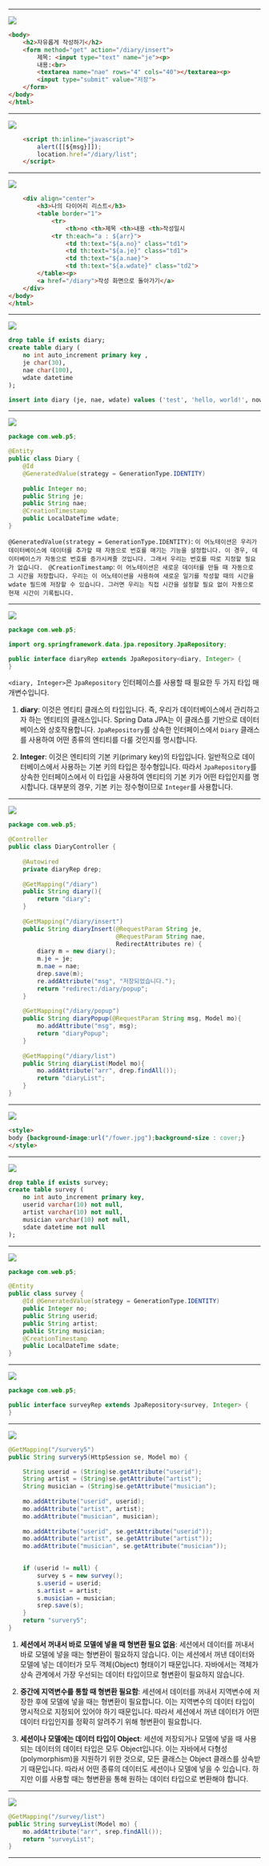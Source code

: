
---
![](../../../../image/Pasted%20image%2020240529124723.png)

```html
<body>
    <h2>자유롭게 작성하기</h2>
    <form method="get" action="/diary/insert">
        제목: <input type="text" name="je"><p>
        내용:<br>
        <textarea name="nae" rows="4" cols="40"></textarea><p>
        <input type="submit" value="저장">
    </form>
</body>
</html>
```

---
![](../../../../image/Pasted%20image%2020240529125052.png)

```html
    <script th:inline="javascript">
        alert([[${msg}]]);
        location.href="/diary/list";
    </script>
```

---
![](../../../../image/Pasted%20image%2020240529125220.png)

```html
    <div align="center">
        <h3>나의 다이어리 리스트</h3>
        <table border="1">
            <tr>
                <th>no <th>제목 <th>내용 <th>작성일시
            <tr th:each="a : ${arr}">
                <td th:text="${a.no}" class="td1">
                <td th:text="${a.je}" class="td1">
                <td th:text="${a.nae}">
                <td th:text="${a.wdate}" class="td2">
        </table><p>
        <a href="/diary">작성 화면으로 돌아가기</a>
    </div>
</body>
</html>
```

---
![](../../../../image/Pasted%20image%2020240529125604.png)

```sql
drop table if exists diary;
create table diary (
    no int auto_increment primary key ,
    je char(30),
    nae char(100),
    wdate datetime
);

insert into diary (je, nae, wdate) values ('test', 'hello, world!', now());
```

---
![](../../../../image/Pasted%20image%2020240529130036.png)

```java
package com.web.p5;

@Entity
public class Diary {
    @Id
    @GeneratedValue(strategy = GenerationType.IDENTITY) 
    
    public Integer no;
    public String je;
    public String nae;
    @CreationTimestamp 
    public LocalDateTime wdate;
}
```

`@GeneratedValue(strategy = GenerationType.IDENTITY)`: 
	`이 어노테이션은 우리가 데이터베이스에 데이터를 추가할 때 자동으로 번호를 매기는 기능을 설정합니다. 이 경우, 데이터베이스가 자동으로 번호를 증가시켜줄 것입니다. 그래서 우리는 번호를 따로 지정할 필요가 없습니다.
`
`@CreationTimestamp`: 
	`이 어노테이션은 새로운 데이터를 만들 때 자동으로 그 시간을 저장합니다. 우리는 이 어노테이션을 사용하여 새로운 일기를 작성할 때의 시간을 wdate 필드에 저장할 수 있습니다. 그러면 우리는 직접 시간을 설정할 필요 없이 자동으로 현재 시간이 기록됩니다.`

---
![](../../../../image/Pasted%20image%2020240529130531.png)
```java
package com.web.p5;

import org.springframework.data.jpa.repository.JpaRepository;

public interface diaryRep extends JpaRepository<diary, Integer> {
}
```
`<diary, Integer>`은 `JpaRepository` 인터페이스를 사용할 때 필요한 두 가지 타입 매개변수입니다.

1. **diary**: 이것은 엔티티 클래스의 타입입니다. 즉, 우리가 데이터베이스에서 관리하고자 하는 엔티티의 클래스입니다. Spring Data JPA는 이 클래스를 기반으로 데이터베이스와 상호작용합니다. `JpaRepository`를 상속한 인터페이스에서 `Diary` 클래스를 사용하여 어떤 종류의 엔티티를 다룰 것인지를 명시합니다.

2. **Integer**: 이것은 엔티티의 기본 키(primary key)의 타입입니다. 일반적으로 데이터베이스에서 사용하는 기본 키의 타입은 정수형입니다. 따라서 `JpaRepository`를 상속한 인터페이스에서 이 타입을 사용하여 엔티티의 기본 키가 어떤 타입인지를 명시합니다. 대부분의 경우, 기본 키는 정수형이므로 `Integer`를 사용합니다.

---

![](../../../../image/Pasted%20image%2020240529131722.png)

```java
package com.web.p5;

@Controller
public class DiaryController {
	
	@Autowired
	private diaryRep drep;
	
	@GetMapping("/diary")
	public String diary(){
		return "diary";
	}
	
	@GetMapping("/diary/insert")
    public String diaryInsert(@RequestParam String je,
                              @RequestParam String nae,
                              RedirectAttributes re) {
        diary m = new diary();
        m.je = je;
        m.nae = nae;
        drep.save(m);
        re.addAttribute("msg", "저장되었습니다.");
        return "redirect:/diary/popup";
    }
	
	@GetMapping("/diary/popup")
	public String diaryPopup(@RequestParam String msg, Model mo){
		mo.addAttribute("msg", msg);
		return "diaryPopup";
	}
	
	@GetMapping("/diary/list")
	public String diaryList(Model mo){
		mo.addAttribute("arr", drep.findAll());
		return "diaryList";
	}
}
```

---
![](../../../../image/Pasted%20image%2020240529160524.png)

```html
<style>
body {background-image:url("/fower.jpg");background-size : cover;}
</style>
```

---
![](../../../../image/Pasted%20image%2020240529160830.png)

```sql
drop table if exists survey;
create table survey (
    no int auto_increment primary key,
    userid varchar(10) not null,
    artist varchar(10) not null,
    musician varchar(10) not null,
    sdate datetime not null
);
```

---
![](../../../../image/Pasted%20image%2020240529160946.png)

```java
package com.web.p5;

@Entity
public class survey {
	@Id @GeneratedValue(strategy = GenerationType.IDENTITY) 
	public Integer no;
	public String userid;
	public String artist;
	public String musician;
	@CreationTimestamp 
	public LocalDateTime sdate;
}
```

---
![](../../../../image/Pasted%20image%2020240529161045.png)

```java
package com.web.p5;

public interface surveyRep extends JpaRepository<survey, Integer> {
}
```

---
![](../../../../image/Pasted%20image%2020240529161140.png)

```java
@GetMapping("/survery5")
public String survery5(HttpSession se, Model mo) {

	String userid = (String)se.getAttribute("userid");
	String artist = (String)se.getAttribute("artist");
	String musician = (String)se.getAttribute("musician");
	
	mo.addAttribute("userid", userid);
	mo.addAttribute("artist", artist);
	mo.addAttribute("musician", musician);
	
	mo.addAttribute("userid", se.getAttribute("userid"));
	mo.addAttribute("artist", se.getAttribute("artist"));
	mo.addAttribute("musician", se.getAttribute("musician"));
	

	if (userid != null) {
		survey s = new survey();
		s.userid = userid;
		s.artist = artist;
		s.musician = musician;
		srep.save(s);
	}
	return "survery5";
}
```

1. **세션에서 꺼내서 바로 모델에 넣을 때 형변환 필요 없음**:
   세션에서 데이터를 꺼내서 바로 모델에 넣을 때는 형변환이 필요하지 않습니다. 이는 세션에서 꺼낸 데이터와 모델에 넣는 데이터가 모두 객체(Object) 형태이기 때문입니다. 자바에서는 객체가 상속 관계에서 가장 우선되는 데이터 타입이므로 형변환이 필요하지 않습니다.

2. **중간에 지역변수를 통할 때 형변환 필요함**:
   세션에서 데이터를 꺼내서 지역변수에 저장한 후에 모델에 넣을 때는 형변환이 필요합니다. 이는 지역변수의 데이터 타입이 명시적으로 지정되어 있어야 하기 때문입니다. 따라서 세션에서 꺼낸 데이터가 어떤 데이터 타입인지를 정확히 알려주기 위해 형변환이 필요합니다.

3. **세션이나 모델에는 데이터 타입이 Object**:
   세션에 저장되거나 모델에 넣을 때 사용되는 데이터의 데이터 타입은 모두 Object입니다. 이는 자바에서 다형성(polymorphism)을 지원하기 위한 것으로, 모든 클래스는 Object 클래스를 상속받기 때문입니다. 따라서 어떤 종류의 데이터도 세션이나 모델에 넣을 수 있습니다. 하지만 이를 사용할 때는 형변환을 통해 원하는 데이터 타입으로 변환해야 합니다.

---
![](../../../../image/Pasted%20image%2020240529161415.png)

```java
@GetMapping("/survey/list")
public String surveyList(Model mo) {
	mo.addAttribute("arr", srep.findAll());
	return "surveyList";
}
```

---
